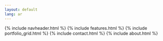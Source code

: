 ```yaml
---
layout: default
lang: ar
---
```

{% include navheader.html %}
{% include features.html %}
{% include portfolio_grid.html %}
{% include contact.html %}
{% include about.html %}